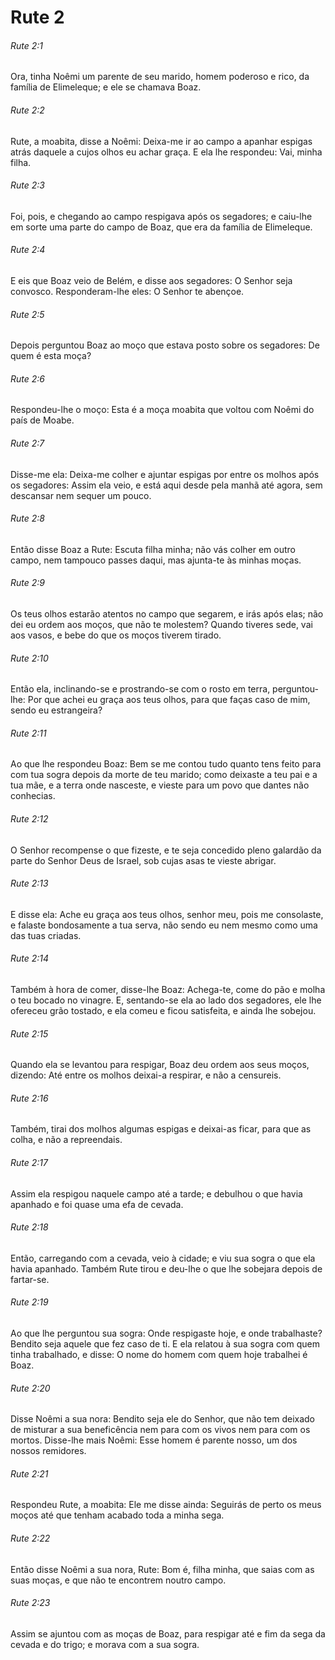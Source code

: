 # Rute 2

###### Rute 2:1

Ora, tinha Noêmi um parente de seu marido, homem poderoso e rico, da família de Elimeleque; e ele se chamava Boaz.

###### Rute 2:2

Rute, a moabita, disse a Noêmi: Deixa-me ir ao campo a apanhar espigas atrás daquele a cujos olhos eu achar graça. E ela lhe respondeu: Vai, minha filha.

###### Rute 2:3

Foi, pois, e chegando ao campo respigava após os segadores; e caiu-lhe em sorte uma parte do campo de Boaz, que era da família de Elimeleque.

###### Rute 2:4

E eis que Boaz veio de Belém, e disse aos segadores: O Senhor seja convosco. Responderam-lhe eles: O Senhor te abençoe.

###### Rute 2:5

Depois perguntou Boaz ao moço que estava posto sobre os segadores: De quem é esta moça?

###### Rute 2:6

Respondeu-lhe o moço: Esta é a moça moabita que voltou com Noêmi do país de Moabe.

###### Rute 2:7

Disse-me ela: Deixa-me colher e ajuntar espigas por entre os molhos após os segadores: Assim ela veio, e está aqui desde pela manhã até agora, sem descansar nem sequer um pouco.

###### Rute 2:8

Então disse Boaz a Rute: Escuta filha minha; não vás colher em outro campo, nem tampouco passes daqui, mas ajunta-te às minhas moças.

###### Rute 2:9

Os teus olhos estarão atentos no campo que segarem, e irás após elas; não dei eu ordem aos moços, que não te molestem? Quando tiveres sede, vai aos vasos, e bebe do que os moços tiverem tirado.

###### Rute 2:10

Então ela, inclinando-se e prostrando-se com o rosto em terra, perguntou-lhe: Por que achei eu graça aos teus olhos, para que faças caso de mim, sendo eu estrangeira?

###### Rute 2:11

Ao que lhe respondeu Boaz: Bem se me contou tudo quanto tens feito para com tua sogra depois da morte de teu marido; como deixaste a teu pai e a tua mãe, e a terra onde nasceste, e vieste para um povo que dantes não conhecias.

###### Rute 2:12

O Senhor recompense o que fizeste, e te seja concedido pleno galardão da parte do Senhor Deus de Israel, sob cujas asas te vieste abrigar.

###### Rute 2:13

E disse ela: Ache eu graça aos teus olhos, senhor meu, pois me consolaste, e falaste bondosamente a tua serva, não sendo eu nem mesmo como uma das tuas criadas.

###### Rute 2:14

Também à hora de comer, disse-lhe Boaz: Achega-te, come do pão e molha o teu bocado no vinagre. E, sentando-se ela ao lado dos segadores, ele lhe ofereceu grão tostado, e ela comeu e ficou satisfeita, e ainda lhe sobejou.

###### Rute 2:15

Quando ela se levantou para respigar, Boaz deu ordem aos seus moços, dizendo: Até entre os molhos deixai-a respirar, e não a censureis.

###### Rute 2:16

Também, tirai dos molhos algumas espigas e deixai-as ficar, para que as colha, e não a repreendais.

###### Rute 2:17

Assim ela respigou naquele campo até a tarde; e debulhou o que havia apanhado e foi quase uma efa de cevada.

###### Rute 2:18

Então, carregando com a cevada, veio à cidade; e viu sua sogra o que ela havia apanhado. Também Rute tirou e deu-lhe o que lhe sobejara depois de fartar-se.

###### Rute 2:19

Ao que lhe perguntou sua sogra: Onde respigaste hoje, e onde trabalhaste? Bendito seja aquele que fez caso de ti. E ela relatou à sua sogra com quem tinha trabalhado, e disse: O nome do homem com quem hoje trabalhei é Boaz.

###### Rute 2:20

Disse Noêmi a sua nora: Bendito seja ele do Senhor, que não tem deixado de misturar a sua beneficência nem para com os vivos nem para com os mortos. Disse-lhe mais Noêmi: Esse homem é parente nosso, um dos nossos remidores.

###### Rute 2:21

Respondeu Rute, a moabita: Ele me disse ainda: Seguirás de perto os meus moços até que tenham acabado toda a minha sega.

###### Rute 2:22

Então disse Noêmi a sua nora, Rute: Bom é, filha minha, que saias com as suas moças, e que não te encontrem noutro campo.

###### Rute 2:23

Assim se ajuntou com as moças de Boaz, para respigar até e fim da sega da cevada e do trigo; e morava com a sua sogra.

